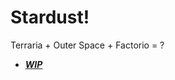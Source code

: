 # Stardust!
 
Terraria + Outer Space + Factorio = ?

* [***WIP***](https://trello.com/b/N2vzNF4e/stardust)
